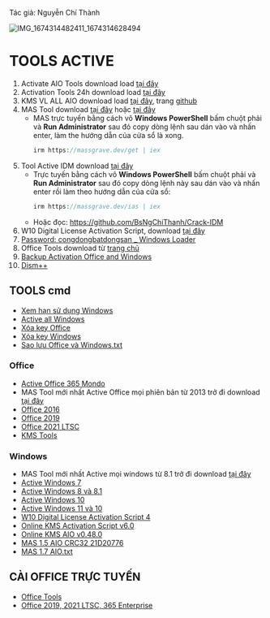 Tác giả: Nguyễn Chí Thành

![IMG_1674314482411_1674314628494](https://user-images.githubusercontent.com/82578024/231749370-cff3f452-4349-46bd-80e4-dd85653ca27f.jpg)

# TOOLS ACTIVE ##

1. Activate AIO Tools download load [tại đây](https://raw.githubusercontent.com/BsNgChiThanh/ActivateAIOTools/IMP/Activate%20AIO%20Tools%20v3.1.3.rar)  
2. Activation Tools 24h download load [tại đây](https://raw.githubusercontent.com/BsNgChiThanh/Kich-hoat-Office/KichHoatOffice/ActivationTool%2024h.zip)  
3. KMS VL ALL AIO download load [tại đây](https://raw.githubusercontent.com/BsNgChiThanh/KMS_VL_ALL_AIO/IMP/KMS.cmd), trang [github](https://github.com/abbodi1406/KMS_VL_ALL_AIO/releases)
4. MAS Tool download [tại đây](https://raw.githubusercontent.com/BsNgChiThanh/MAS-TOOL/IMP/MAS.cmd) hoặc [tại đây](https://massgrave.dev/index.html#Activations_Summary) 
    - MAS trực tuyến bằng cách vô **Windows PowerShell** bấm chuột phải và **Run Administrator** sau đó copy dòng lệnh sau dán vào và nhấn enter, làm the hướng dẫn của cửa sổ là xong.
      ```php
      irm https://massgrave.dev/get | iex 
      ```
5. Tool Active IDM download [tại đây](https://raw.githubusercontent.com/BsNgChiThanh/Crack-IDM/IMP/IDM.cmd)
   - Trực tuyến bằng cách vô **Windows PowerShell** bấm chuột phải và **Run Administrator** sau đó copy dòng lệnh này sau dán vào và nhấn enter rồi làm theo hướng dẫn của cửa sổ:
     ```php
     irm https://massgrave.dev/ias | iex 
     ```
    - Hoặc đọc: https://github.com/BsNgChiThanh/Crack-IDM 
6. W10 Digital License Activation Script, download [tại đây](https://raw.githubusercontent.com/BsNgChiThanh/W10DigitalLicenseActivationScrip/IMP/W10%20Digital%20License%20Activation%20Script%20v7.0.rar)
7. [Password: congdongbatdongsan _ Windows Loader](https://raw.githubusercontent.com/BsNgChiThanh/Kich-hoat-Windows/IMP/congdongbatdongsan_Windows%20Loader.rar)
8. Office Tools download từ [trang chủ](https://otp.landian.vip/en-us/download.html)
9. [Backup Activation Office and Windows](https://raw.githubusercontent.com/BsNgChiThanh/Kich-hoat-Windows/IMP/Backup%20Activation.bat)
10. [Dism++](https://1drv.ms/f/s!AkwSBX-xWiVhi3gfqanLd8yzBNnL?e=dhIW3J)

## TOOLS cmd ##
- [Xem hạn sử dụng Windows](https://github.com/BsNgChiThanh/Tools-Active/files/10080374/Xem.h.n.s.d.ng.Windows.txt)
- [Active all Windows](https://github.com/BsNgChiThanh/Tools-Active/files/10080346/Active.all.Windows.txt)
- [Xóa key Office](https://github.com/BsNgChiThanh/Tools-Active/files/10080375/Xoa.key.Office.txt)
- [Xóa key Windows](https://github.com/BsNgChiThanh/Tools-Active/files/10080376/Xoa.key.Windows.txt)
- [Sao lưu Office và Windows.txt](https://github.com/BsNgChiThanh/Kich-hoat-Office/blob/KichHoatOffice/Sao%20l%C6%B0u%20office%20v%C3%A0%20windows.txt)

### Office ###

- [Active Office 365 Mondo](https://raw.githubusercontent.com/BsNgChiThanh/Kich-hoat-Office/KichHoatOffice/ActiveOfficeMondo.cmd)
- MAS Tool mới nhất Active Office mọi phiên bản từ 2013 trở đi download [tại đây](https://raw.githubusercontent.com/BsNgChiThanh/MAS-TOOL/IMP/MAS.cmd)
- [Office 2016](https://raw.githubusercontent.com/BsNgChiThanh/Kich-hoat-Office/KichHoatOffice/Office2016.cmd)
- [Office 2019](https://raw.githubusercontent.com/BsNgChiThanh/Kich-hoat-Office/KichHoatOffice/ActiveOffice2019.cmd)
- [Office 2021 LTSC](https://raw.githubusercontent.com/BsNgChiThanh/Kich-hoat-Office/KichHoatOffice/ActiveOffice2021.cmd)
- [KMS Tools](https://raw.githubusercontent.com/BsNgChiThanh/KMS_VL_ALL_AIO/IMP/KMS.cmd)

### Windows ###

- MAS Tool mới nhất Active mọi windows từ 8.1 trở đi download [tại đây](https://codeload.github.com/massgravel/Microsoft-Activation-Scripts/zip/refs/heads/master)
- [Active Windows 7](https://github.com/BsNgChiThanh/Tools-Active/files/10080351/Active.Windows.7.txt)
- [Active Windows 8 và 8.1](https://github.com/BsNgChiThanh/Tools-Active/files/10080352/Active.Windows.8.va.8.1.txt)
- [Active Windows 10](https://github.com/BsNgChiThanh/Tools-Active/files/10080354/Active.Windows.10.txt)
- [Active Windows 11 và 10](https://github.com/BsNgChiThanh/Tools-Active/files/10080355/Active.Windows.11.va.10.txt)
- [W10 Digital License Activation Script 4](https://github.com/BsNgChiThanh/Tools-Active/files/10080370/W10.Digital.License.Activation.Script.4.txt)
- [Online KMS Activation Script v6.0](https://github.com/BsNgChiThanh/Tools-Active/files/10080366/Online.KMS.Activation.Script.v6.0.txt)
- [Online KMS AIO v0.48.0](https://github.com/BsNgChiThanh/Tools-Active/files/10080367/Online.KMS.AIO.v0.48.0.txt)
- [MAS 1.5 AIO CRC32 21D20776](https://github.com/BsNgChiThanh/Tools-Active/files/10080356/MAS.1.5.AIO.CRC32.21D20776.txt)
- [MAS 1.7 AIO.txt](https://github.com/BsNgChiThanh/Tools-Active/files/10080392/MAS.1.7.AIO.txt)

## CÀI OFFICE TRỰC TUYẾN ##

- [Office Tools](https://otp.landian.vip/en-us/download.html)
- [Office 2019, 2021 LTSC, 365 Enterprise](https://1drv.ms/u/s!AkwSBX-xWiVhiUu0ZzmqcrRnTjOl?e=h1Gdm3)

